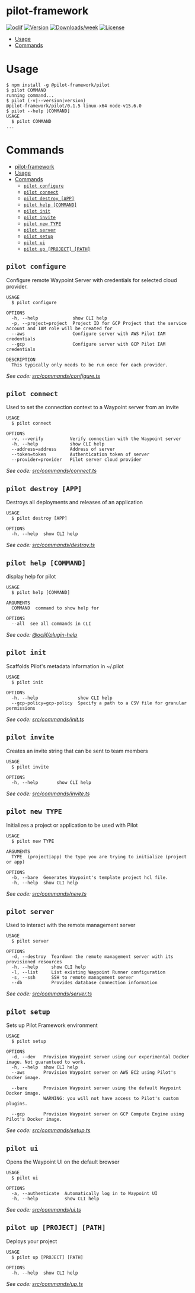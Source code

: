 pilot-framework
===============



[![oclif](https://img.shields.io/badge/cli-oclif-brightgreen.svg)](https://oclif.io)
[![Version](https://img.shields.io/npm/v/pilot-framework.svg)](https://www.npmjs.com/package/@pilot-framework/pilot)
[![Downloads/week](https://img.shields.io/npm/dw/pilot-framework.svg)](https://www.npmjs.com/package/@pilot-framework/pilot)
[![License](https://img.shields.io/npm/l/pilot-framework.svg)](https://github.com/pilot-framework/pilot-cli/blob/master/package.json)

<!-- toc -->
* [Usage](#usage)
* [Commands](#commands)
<!-- tocstop -->
# Usage
<!-- usage -->
```sh-session
$ npm install -g @pilot-framework/pilot
$ pilot COMMAND
running command...
$ pilot (-v|--version|version)
@pilot-framework/pilot/0.1.5 linux-x64 node-v15.6.0
$ pilot --help [COMMAND]
USAGE
  $ pilot COMMAND
...
```
<!-- usagestop -->
# Commands
<!-- commands -->
- [pilot-framework](#pilot-framework)
- [Usage](#usage)
- [Commands](#commands)
  - [`pilot configure`](#pilot-configure)
  - [`pilot connect`](#pilot-connect)
  - [`pilot destroy [APP]`](#pilot-destroy-app)
  - [`pilot help [COMMAND]`](#pilot-help-command)
  - [`pilot init`](#pilot-init)
  - [`pilot invite`](#pilot-invite)
  - [`pilot new TYPE`](#pilot-new-type)
  - [`pilot server`](#pilot-server)
  - [`pilot setup`](#pilot-setup)
  - [`pilot ui`](#pilot-ui)
  - [`pilot up [PROJECT] [PATH]`](#pilot-up-project-path)

## `pilot configure`

Configure remote Waypoint Server with credentials for selected cloud provider.

```
USAGE
  $ pilot configure

OPTIONS
  -h, --help             show CLI help
  -p, --project=project  Project ID for GCP Project that the service account and IAM role will be created for
  --aws                  Configure server with AWS Pilot IAM credentials
  --gcp                  Configure server with GCP Pilot IAM credentials

DESCRIPTION
  This typically only needs to be run once for each provider.
```

_See code: [src/commands/configure.ts](https://github.com/pilot-framework/pilot-cli/blob/v0.1.5/src/commands/configure.ts)_

## `pilot connect`

Used to set the connection context to a Waypoint server from an invite

```
USAGE
  $ pilot connect

OPTIONS
  -v, --verify          Verify connection with the Waypoint server
  -h, --help            show CLI help
  --address=address     Address of server
  --token=token         Authentication token of server
  --provider=provider   Pilot server cloud provider
```

_See code: [src/commands/connect.ts](https://github.com/pilot-framework/pilot-cli/blob/v0.1.5/src/commands/connect.ts)_

## `pilot destroy [APP]`

Destroys all deployments and releases of an application

```
USAGE
  $ pilot destroy [APP]

OPTIONS
  -h, --help  show CLI help
```

_See code: [src/commands/destroy.ts](https://github.com/pilot-framework/pilot-cli/blob/v0.1.5/src/commands/destroy.ts)_

## `pilot help [COMMAND]`

display help for pilot

```
USAGE
  $ pilot help [COMMAND]

ARGUMENTS
  COMMAND  command to show help for

OPTIONS
  --all  see all commands in CLI
```

_See code: [@oclif/plugin-help](https://github.com/oclif/plugin-help/blob/v3.2.2/src/commands/help.ts)_

## `pilot init`

Scaffolds Pilot's metadata information in ~/.pilot

```
USAGE
  $ pilot init

OPTIONS
  -h, --help               show CLI help
  --gcp-policy=gcp-policy  Specify a path to a CSV file for granular permissions
```

_See code: [src/commands/init.ts](https://github.com/pilot-framework/pilot-cli/blob/v0.1.5/src/commands/init.ts)_

## `pilot invite`

Creates an invite string that can be sent to team members

```
USAGE
  $ pilot invite

OPTIONS
  -h, --help       show CLI help
```

_See code: [src/commands/invite.ts](https://github.com/pilot-framework/pilot-cli/blob/v0.1.5/src/commands/invite.ts)_

## `pilot new TYPE`

Initializes a project or application to be used with Pilot

```
USAGE
  $ pilot new TYPE

ARGUMENTS
  TYPE  (project|app) the type you are trying to initialize (project or app)

OPTIONS
  -b, --bare  Generates Waypoint's template project hcl file.
  -h, --help  show CLI help
```

_See code: [src/commands/new.ts](https://github.com/pilot-framework/pilot-cli/blob/v0.1.5/src/commands/new.ts)_

## `pilot server`

Used to interact with the remote management server

```
USAGE
  $ pilot server

OPTIONS
  -d, --destroy  Teardown the remote management server with its provisioned resources
  -h, --help     show CLI help
  -l, --list     List existing Waypoint Runner configuration
  -s, --ssh      SSH to remote management server
  --db           Provides database connection information
```

_See code: [src/commands/server.ts](https://github.com/pilot-framework/pilot-cli/blob/v0.1.5/src/commands/server.ts)_

## `pilot setup`

Sets up Pilot Framework environment

```
USAGE
  $ pilot setup

OPTIONS
  -d, --dev   Provision Waypoint server using our experimental Docker image. Not guaranteed to work.
  -h, --help  show CLI help
  --aws       Provision Waypoint server on AWS EC2 using Pilot's Docker image.

  --bare      Provision Waypoint server using the default Waypoint Docker image.
              WARNING: you will not have access to Pilot's custom plugins.

  --gcp       Provision Waypoint server on GCP Compute Engine using Pilot's Docker image.
```

_See code: [src/commands/setup.ts](https://github.com/pilot-framework/pilot-cli/blob/v0.1.5/src/commands/setup.ts)_

## `pilot ui`

Opens the Waypoint UI on the default browser

```
USAGE
  $ pilot ui

OPTIONS
  -a, --authenticate  Automatically log in to Waypoint UI
  -h, --help          show CLI help
```

_See code: [src/commands/ui.ts](https://github.com/pilot-framework/pilot-cli/blob/v0.1.5/src/commands/ui.ts)_

## `pilot up [PROJECT] [PATH]`

Deploys your project

```
USAGE
  $ pilot up [PROJECT] [PATH]

OPTIONS
  -h, --help  show CLI help
```

_See code: [src/commands/up.ts](https://github.com/pilot-framework/pilot-cli/blob/v0.1.5/src/commands/up.ts)_
<!-- commandsstop -->
